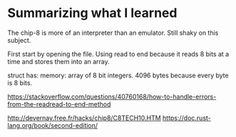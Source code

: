 # Summarizing what I learned

The chip-8 is more of an interpreter than an emulator. Still shaky on this subject.

First start by opening the file. Using read to end because it reads 8 bits at a time and stores them into an array.

struct has:
memory: array of 8 bit integers. 4096 bytes because every byte is 8 bits.

https://stackoverflow.com/questions/40760168/how-to-handle-errors-from-the-readread-to-end-method



http://devernay.free.fr/hacks/chip8/C8TECH10.HTM
https://doc.rust-lang.org/book/second-edition/

